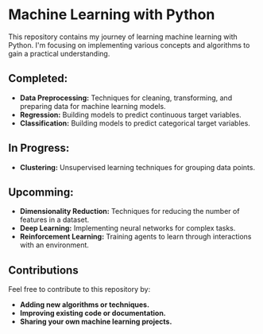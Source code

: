 # Machine Learning with Python

This repository contains my journey of learning machine learning with Python. I'm focusing on implementing various concepts and algorithms to gain a practical understanding.

## Completed:

- **Data Preprocessing:** Techniques for cleaning, transforming, and preparing data for machine learning models.
- **Regression:** Building models to predict continuous target variables.
- **Classification:** Building models to predict categorical target variables.

## In Progress:

- **Clustering:** Unsupervised learning techniques for grouping data points.

## Upcomming:

- **Dimensionality Reduction:** Techniques for reducing the number of features in a dataset.
- **Deep Learning:** Implementing neural networks for complex tasks.
- **Reinforcement Learning:** Training agents to learn through interactions with an environment.

## Contributions

Feel free to contribute to this repository by:

- **Adding new algorithms or techniques.**
- **Improving existing code or documentation.**
- **Sharing your own machine learning projects.**
